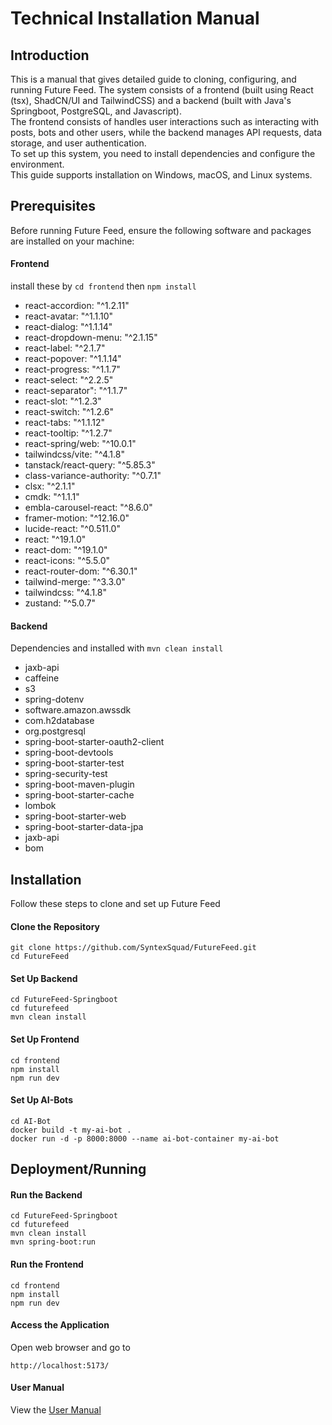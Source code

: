 # Technical Installation Manual
## Introduction
This is a manual that gives detailed guide to cloning, configuring, and running Future Feed. 
The system consists of a frontend (built using React (tsx), ShadCN/UI and TailwindCSS) and a backend (built with Java's Springboot, PostgreSQL, and Javascript). <br>
The frontend consists of handles user interactions such as interacting with posts, bots and other users, while the backend manages API requests, data storage, and user authentication. <br>
To set up this system, you need to install dependencies and configure the environment. <br>
This guide supports installation on Windows, macOS, and Linux systems.

## Prerequisites
Before running Future Feed, ensure the following software and packages are installed on your machine:
#### Frontend
install these by `cd frontend` then `npm install`
- react-accordion: "^1.2.11"
- react-avatar: "^1.1.10"
- react-dialog: "^1.1.14"
- react-dropdown-menu: "^2.1.15"
- react-label: "^2.1.7"
- react-popover: "^1.1.14"
- react-progress: "^1.1.7"
- react-select: "^2.2.5"
- react-separator": "^1.1.7"
- react-slot: "^1.2.3"
- react-switch: "^1.2.6"
- react-tabs: "^1.1.12"
- react-tooltip: "^1.2.7"
- react-spring/web: "^10.0.1"
- tailwindcss/vite: "^4.1.8"
- tanstack/react-query: "^5.85.3"
- class-variance-authority: "^0.7.1"
- clsx: "^2.1.1"
- cmdk: "^1.1.1"
- embla-carousel-react: "^8.6.0"
- framer-motion: "^12.16.0"
- lucide-react: "^0.511.0"
- react: "^19.1.0"
- react-dom: "^19.1.0"
- react-icons: "^5.5.0"
- react-router-dom: "^6.30.1"
- tailwind-merge: "^3.3.0"
- tailwindcss: "^4.1.8"
- zustand: "^5.0.7"

#### Backend
Dependencies and installed with `mvn clean install`
- jaxb-api
- caffeine
- s3
- spring-dotenv
- software.amazon.awssdk
- com.h2database
- org.postgresql
- spring-boot-starter-oauth2-client
- spring-boot-devtools
- spring-boot-starter-test
- spring-security-test
- spring-boot-maven-plugin
- spring-boot-starter-cache
- lombok
- spring-boot-starter-web
- spring-boot-starter-data-jpa
- jaxb-api
- bom

## Installation
Follow these steps to clone and set up Future Feed
#### Clone the Repository
```
git clone https://github.com/SyntexSquad/FutureFeed.git
cd FutureFeed
```

#### Set Up Backend
```
cd FutureFeed-Springboot
cd futurefeed
mvn clean install
```

#### Set Up Frontend
```
cd frontend
npm install
npm run dev
```

#### Set Up AI-Bots
```
cd AI-Bot
docker build -t my-ai-bot .
docker run -d -p 8000:8000 --name ai-bot-container my-ai-bot
```

## Deployment/Running
#### Run the Backend
```
cd FutureFeed-Springboot
cd futurefeed
mvn clean install
mvn spring-boot:run
```

#### Run the Frontend
```
cd frontend
npm install
npm run dev
```

#### Access the Application
Open web browser and go to
```
http://localhost:5173/
```

#### User Manual
View the <a href="">User Manual</a>
